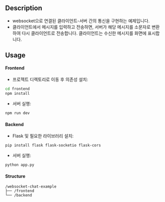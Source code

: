 ## Description
- websocket으로 연결된 클라이언트-서버 간의 통신을 구현하는 예제입니다.
- 클라이언트에서 메시지를 입력하고 전송하면, 서버가 해당 메시지를 소문자로 변환하여 다시 클라이언트로 전송합니다. 클라이언트는 수신한 메시지를 화면에 표시합니다.

## Usage
#### Frontend
- 프로젝트 디렉토리로 이동 후 의존성 설치:
```bash
cd frontend
npm install
```

- 서버 실행:
```bash
npm run dev
```

#### Backend
- Flask 및 필요한 라이브러리 설치:
```bash
pip install flask flask-socketio flask-cors
```

- 서버 실행:
```bash
python app.py
```

#### Structure
```
/websocket-chat-example
├── /frontend
└── /backend         
```